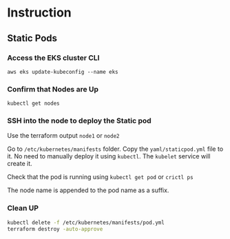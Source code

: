 # Instruction

## Static Pods

### Access the EKS cluster CLI

`aws eks update-kubeconfig --name eks`

### Confirm that Nodes are Up

`kubectl get nodes`

### SSH into the node to deploy the Static pod

Use the terraform output `node1` or `node2`

Go to `/etc/kubernetes/manifests` folder. Copy the `yaml/staticpod.yml` file to it. No need to manually deploy it using `kubectl`. The `kubelet` service will create it.

Check that the pod is running using `kubectl get pod` or `crictl ps`

The node name is appended to the pod name as a suffix.

### Clean UP

```bash
kubectl delete -f /etc/kubernetes/manifests/pod.yml
terraform destroy -auto-approve
```
